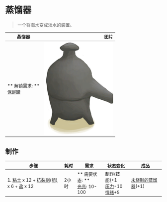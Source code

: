 # 蒸馏器  
> 一个将海水变成淡水的装置。  
  
  蒸馏器  |   图片   
 ----  |  ----:   
 ** 解锁需求: **<br>[保鲜罐](ClayPotCoolerUndeployed.md)  |  <img decoding="async" src="Sprite/Alembic.png" href="a.md" style="max-width:300px;max-height:300px;">   
  
## 制作  
步骤  |  耗时  |  需求  |  状态变化  |  成品  
----  |  ----  |  ----  |  ----  |  ----  
1. [粘土](Clay.md) x 12 + [抗裂剂(组)](GpTag_Temper.md) x 6 + [盐](Salt.md) x 12  |  2小时  |  ** 需要状态: **<br>[光亮](Light.md): 10-100  |  [制作(技能)](Skill_Crafting.md)+1<br>[压力](Stress.md)-10<br>[情绪](Morale.md)+5  |  [未烧制的蒸馏器](AlembicUnfired.md)(+1)  


<script>document.title="蒸馏器 - 卡牌生存百科 Card Survival Wiki";</script>